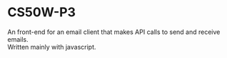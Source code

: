 # CS50W-P3
An front-end for an email client that makes API calls to send and receive emails. <br>
Written mainly with javascript.
